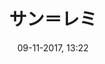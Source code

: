 ---
title: サン＝レミ
created: 09-11-2017, 13:22
date: 09-11-2017, 13:22
modified: 04-03-2018, 20:28
itempage: Article
taxonomy:
    category: [docs, ja]
content:
    items:
       '@taxonomy':
         category: [remi, ja]
    order:
        by: default
        dir: asc
    limit: 1
    pagination: true
metadata:
   description: ''
   keywords: ''
   image: photo_700x883.jpg
   image_height: 700
   image_width: 883
   image_title: "聖アエギディウスの画家"
   image_legend: ""
   'twitter:card': summary
significantlinks: [""]
specialty: ["フランス歴史", "古代末期", "キリスト教", "聖職者", "ランス", "サン＝レミ", "聖レミギウス", "クロヴィス1世", "クロヴィスの洗礼"]
shortcode-core:
   active: true
sitemap:
   changefreq: weekly
   priority: 0.9
---
